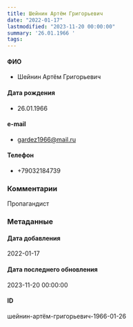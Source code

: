 ```yaml
---
title: Шейнин Артём Григорьевич
date: "2022-01-17"
lastmodified: "2023-11-20 00:00:00"
summary: '26.01.1966 '
tags: 
---
```

<!--# pp1-->
<!--## Фигурант-->
<!--### Личные данные-->
#### ФИО
- Шейнин Артём Григорьевич
#### Дата рождения
- 26.01.1966
#### e-mail
- gardez1966@mail.ru
#### Телефон
- +79032184739
### Комментарии
Пропагандист
### Метаданные
#### Дата добавления
2022-01-17
#### Дата последнего обновления
2023-11-20 00:00:00
#### ID
шейнин-артём-григорьевич-1966-01-26
<!--## END;-->

